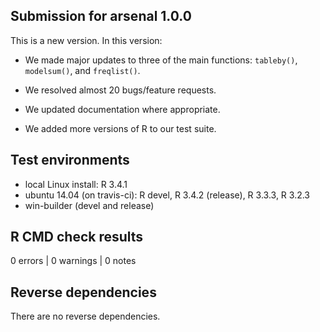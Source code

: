 ## Submission for arsenal 1.0.0

This is a new version. In this version:

* We made major updates to three of the main functions: `tableby()`, `modelsum()`, and `freqlist()`.

* We resolved almost 20 bugs/feature requests.

* We updated documentation where appropriate.

* We added more versions of R to our test suite.

## Test environments

* local Linux install: R 3.4.1
* ubuntu 14.04 (on travis-ci): R devel, R 3.4.2 (release), R 3.3.3, R 3.2.3
* win-builder (devel and release)

## R CMD check results

0 errors | 0 warnings | 0 notes

## Reverse dependencies

There are no reverse dependencies.


